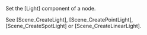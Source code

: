 Set the [Light] component of a node.

See [Scene_CreateLight], [Scene_CreatePointLight], [Scene_CreateSpotLight] or [Scene_CreateLinearLight].